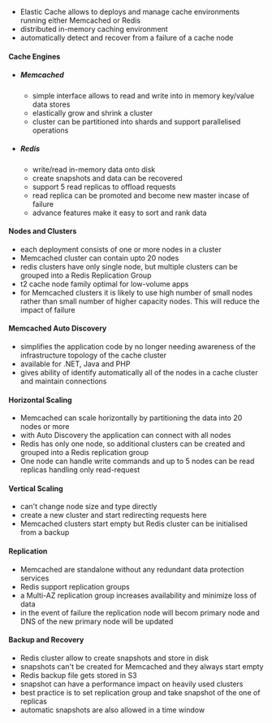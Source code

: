 * Elastic Cache allows to deploys and manage cache environments running either Memcached or Redis
* distributed in-memory caching environment
* automatically detect and recover from a failure of a cache node
#### Cache Engines
* ##### Memcached
	* simple interface allows to read and write into in memory key/value data stores
	* elastically grow and shrink a cluster
	* cluster can be partitioned into shards and support parallelised operations
* ##### Redis
	* write/read in-memory data onto disk
	* create snapshots and data can be recovered
	* support 5 read replicas to offload requests
	* read replica can be promoted and become new master incase of failure
	* advance features make it easy to sort and rank data
#### Nodes and Clusters
* each deployment consists of one or more nodes in a cluster
* Memcached cluster can contain upto 20 nodes
* redis clusters have only single node, but multiple clusters can be grouped into a Redis Replication Group
* t2 cache node family optimal for low-volume apps
* for Memcached clusters it is likely to use high number of small nodes rather than small number of higher capacity nodes. This will reduce the impact of failure
#### Memcached Auto Discovery
* simplifies the application code by no longer needing awareness of the infrastructure topology of the cache cluster
* available for .NET, Java and PHP
* gives ability of identify automatically all of the nodes in a cache cluster and maintain connections
#### Horizontal Scaling
* Memcached can scale horizontally by partitioning the data into 20 nodes or more
* with Auto Discovery the application can connect with all nodes
* Redis has only one node, so additional clusters can be created and grouped into a Redis replication group
* One node can handle write commands and up to 5 nodes can be read replicas handling only read-request
#### Vertical Scaling
* can't change node size and type directly
* create a new cluster and start redirecting requests here
* Memcached clusters start empty but Redis cluster can be initialised from a backup
#### Replication
* Memcached are standalone without any redundant data protection services
* Redis support replication groups
* a Multi-AZ replication group increases availability and minimize loss of data
* in the event of failure the replication node will becom primary node and DNS of the new primary node will be updated
#### Backup and Recovery
* Redis cluster allow to create snapshots and store in disk
* snapshots can't be created for Memcached and they always start empty
* Redis backup file gets stored in S3
* snapshot can have a performance impact on heavily used clusters
* best practice is to set replication group and take snapshot of the one of replicas
* automatic snapshots are also allowed in a time window
